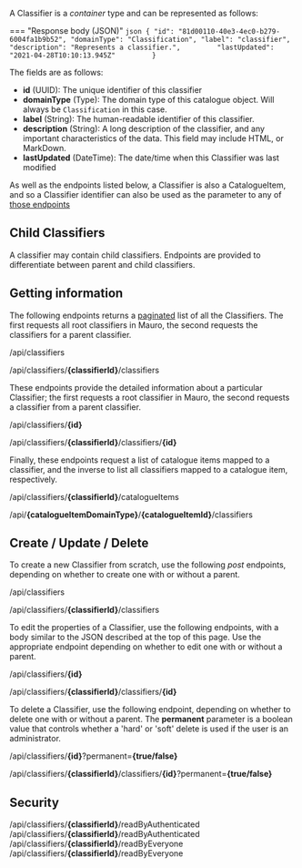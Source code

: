 A Classifier is a _container_ type and can be represented as follows:

=== "Response body (JSON)"
    ```json
    {
        "id": "81d00110-40e3-4ec0-b279-6004fa1b9b52",
        "domainType": "Classification",
        "label": "classifier",        
        "description": "Represents a classifier.",        
        "lastUpdated": "2021-04-28T10:10:13.945Z"        
    }
    ``` 

The fields are as follows:

- **id** (UUID): The unique identifier of this classifier
- **domainType** (Type): The domain type of this catalogue object. Will always be `Classification` in this case.
- **label** (String): The human-readable identifier of this classifier.
- **description** (String): A long description of the classifier, and any important characteristics of the data.  This field may include HTML, or 
MarkDown.
- **lastUpdated** (DateTime): The date/time when this Classifier was last modified

As well as the endpoints listed below, a Classifier is also a CatalogueItem, and so a Classifier identifier can also be used as the parameter to any 
of [those endpoints](catalogue-item.md)

## Child Classifiers

A classifier may contain child classifiers. Endpoints are provided to differentiate between parent and child classifiers.

## Getting information

The following endpoints returns a [paginated](../pagination.md) list of all the Classifiers. The first requests all root classifiers in Mauro, the second requests the classifiers for a parent classifier.

<endpoint class="get">/api/classifiers</endpoint>

<endpoint class="get">/api/classifiers/**{classifierId}**/classifiers</endpoint>

These endpoints provide the detailed information about a particular Classifier; the first requests a root classifier in Mauro, the second requests a classifier from a parent classifier.

<endpoint class="get">/api/classifiers/**{id}**</endpoint>

<endpoint class="get">/api/classifiers/**{classifierId}**/classifiers/**{id}**</endpoint>

Finally, these endpoints request a list of catalogue items mapped to a classifier, and the inverse to list all classifiers mapped to a catalogue item, respectively.

<endpoint class="get">/api/classifiers/**{classifierId}**/catalogueItems</endpoint>

<endpoint class="get">/api/**{catalogueItemDomainType}**/**{catalogueItemId}**/classifiers</endpoint>

## Create / Update / Delete

To create a new Classifier from scratch, use the following _post_ endpoints, depending on whether to create one with or without a parent.

<endpoint class="post">/api/classifiers</endpoint>

<endpoint class="post">/api/classifiers/**{classifierId}**/classifiers</endpoint>

To edit the properties of a Classifier, use the following endpoints, with a body similar to the JSON described at the top of this page. Use the appropriate endpoint depending on whether to edit one with or without a parent.

<endpoint class="put">/api/classifiers/**{id}**</endpoint>

<endpoint class="put">/api/classifiers/**{classifierId}**/classifiers/**{id}**</endpoint>

To delete a Classifier, use the following endpoint, depending on whether to delete one with or without a parent. The **permanent** parameter is a boolean value that controls whether a 'hard' or 'soft' delete is used if the user is an administrator.

<endpoint class="delete">/api/classifiers/**{id}**?permanent=**{true/false}**</endpoint>

<endpoint class="delete">/api/classifiers/**{classifierId}**/classifiers/**{id}**?permanent=**{true/false}**</endpoint>

## Security

<endpoint class="delete">/api/classifiers/**{classifierId}**/readByAuthenticated</endpoint>
<endpoint class="put">/api/classifiers/**{classifierId}**/readByAuthenticated</endpoint>
<endpoint class="delete">/api/classifiers/**{classifierId}**/readByEveryone</endpoint>
<endpoint class="put">/api/classifiers/**{classifierId}**/readByEveryone</endpoint>

